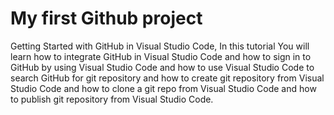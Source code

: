 # My first Github project
Getting Started with GitHub in Visual Studio Code, In this tutorial You will learn how to integrate GitHub in Visual Studio Code and how to sign in to GitHub by using Visual Studio Code and how to use Visual Studio Code to search GitHub for git repository and how to create git repository from Visual Studio Code and how to clone a git repo from Visual Studio Code and how to publish git repository from Visual Studio Code. 